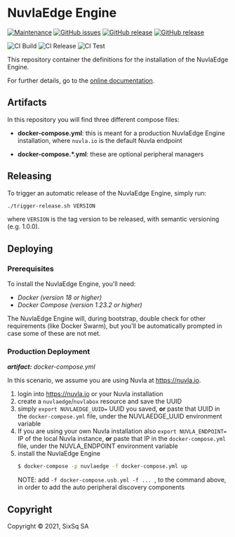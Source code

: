 # NuvlaEdge Engine

[![Maintenance](https://img.shields.io/badge/Maintained%3F-yes-green.svg?style=for-the-badge)](https://github.com/nuvlaedge/deployment/graphs/commit-activity)
[![GitHub issues](https://img.shields.io/github/issues/nuvlaedge/deployment?style=for-the-badge&logo=github&logoColor=white)](https://GitHub.com/nuvlaedge/deployment/issues/)
[![GitHub release](https://img.shields.io/github/release/nuvlaedge/deployment?style=for-the-badge&logo=github&logoColor=white)](https://github.com/nuvlaedge/deployment/releases/tag/1.1.0)
[![GitHub release](https://img.shields.io/github/release-date/nuvlaedge/deployment?logo=github&logoColor=white&style=for-the-badge)](https://github.com/nuvlaedge/deployment/releases)

![CI Build](https://github.com/nuvlaedge/deployment/actions/workflows/main.yml/badge.svg)
![CI Release](https://github.com/nuvlaedge/deployment/actions/workflows/release.yml/badge.svg)
![CI Test](https://github.com/nuvlaedge/deployment/actions/workflows/test.yml/badge.svg)


This repository container the definitions for the installation of the NuvlaEdge Engine.

For further details, go to the [online documentation](https://docs.nuvla.io/nuvlabox/nuvlabox-engine/v2/).

## Artifacts

In this repository you will find three different compose files:
 - **docker-compose.yml**: this is meant for a production NuvlaEdge Engine installation,
 where `nuvla.io` is the default Nuvla endpoint

 - **docker-compose.*.yml**: these are optional peripheral managers

## Releasing

To trigger an automatic release of the NuvlaEdge Engine, simply run:

```bash
./trigger-release.sh VERSION
```

where `VERSION` is the tag version to be released, with semantic versioning (e.g. 1.0.0).

## Deploying

### Prerequisites

To install the NuvlaEdge Engine, you'll need:
 - *Docker (version 18 or higher)*
 - *Docker Compose (version 1.23.2 or higher)*

The NuvlaEdge Engine will, during bootstrap, double check for other requirements (like
Docker Swarm), but you'll be automatically prompted in case some of these are not met.


### Production Deployment

_**artifact:** docker-compose.yml_

In this scenario, we assume you are using Nuvla at https://nuvla.io.

 1. login into https://nuvla.io or your Nuvla installation
 2. create a `nuvlaedge`/`nuvlabox` resource and save the UUID
 3. simply `export NUVLAEDGE_UUID=` UUID you saved, **or** paste that UUID in the `docker-compose.yml` file, under the NUVLAEDGE_UUID environment variable
 4. If you are using your own Nuvla installation also `export NUVLA_ENDPOINT=` IP of the local Nuvla instance, **or** paste that IP in the `docker-compose.yml` file, under the NUVLA_ENDPOINT environment variable
 5. install the NuvlaEdge Engine
    ```bash
    $ docker-compose -p nuvlaedge -f docker-compose.yml up
    ```
    NOTE: add `-f docker-compose.usb.yml -f ... `, to the command above, in order to add the auto peripheral discovery components

## Copyright

Copyright &copy; 2021, SixSq SA
